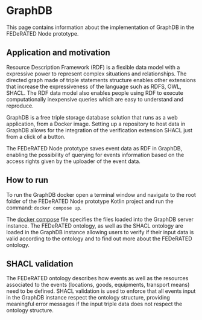 # GraphDB

This page contains information about the implementation of GraphDB in the FEDeRATED Node prototype.

## Application and motivation

Resource Description Framework (RDF) is a flexible data model with a expressive power to represent complex situations and relationships.
The directed graph made of triple statements structure enables other extensions that increase the expressiveness of the language such as RDFS, OWL, SHACL.
The RDF data model also enables people using RDF to execute computationally inexpensive queries which are easy to understand and reproduce.

GraphDB is a free triple storage database solution that runs as a web application, from a Docker image. Setting up a repository to host data in GraphDB
allows for the integration of the verification extension SHACL just from a click of a button.

The FEDeRATED Node prototype saves event data as RDF in GraphDB, enabling the possibility of querying for events information based on the access rights given
by the uploader of the event data.

## How to run

To run the GraphDB docker open a terminal window and navigate to the root folder of the FEDeRATED Node prototype Kotlin project and run the command:
```docker compose up```.

The [docker compose](../docker-compose.yml) file specifies the files loaded into the GraphDB server instance. The FEDeRATED ontology,
as well as the SHACL ontology are loaded in the GraphDB instance allowing users to verify if their input data is valid according to the ontology and to find
out more about the FEDeRATED ontology.

## SHACL validation

The FEDeRATED ontology describes how events as well as the resources associated to the events (locations, goods, equipments, transport means) need to be defined.
SHACL validation is used to enforce that all events input in the GraphDB instance respect the ontology structure, providing meaningful error messages if the
input triple data does not respect the ontology structure.
